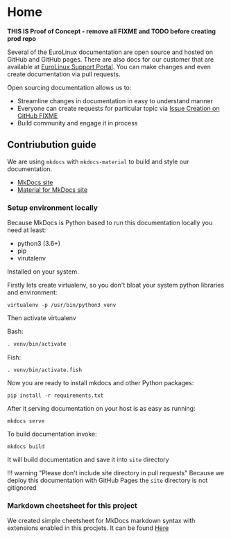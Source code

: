 # Home

**THIS IS Proof of Concept - remove all FIXME and TODO before creating prod repo**

Several of the EuroLinux documentation are open source and hosted on GitHub and
GitHub pages. There are also docs for our customer that are available at
[EuroLinux Support Portal](https://support.euro-linux.com). You can make changes and
even create documentation via pull requests.

Open sourcing documentation allows us to:

- Streamline changes in documentation in easy to understand manner
- Everyone can create requests for particular topic via [Issue Creation on
  GitHub FIXME]()
- Build community and engage it in process

## Contriubution guide

We are using `mkdocs` with `mkdocs-material` to build and style our
documentation.

- [MkDocs site](https://mkdocs.readthedocs.io/en/stable/)
- [Material for MkDocs site](https://squidfunk.github.io/mkdocs-material/)


### Setup environment locally

Because MkDocs is Python based to run this documentation locally you need at
least:

- python3 (3.6+)
- pip
- virutalenv

Installed on your system.


Firstly lets create virtualenv, so you don't bloat your system python
libraries and environment:
```
virtualenv -p /usr/bin/python3 venv
```

Then activate virtualenv

Bash:
```bash
. venv/bin/activate
```

Fish:
```fish
. venv/bin/activate.fish
```

Now you are ready to install mkdocs and other Python packages:
```
pip install -r requirements.txt
```

After it serving documentation on your host is as easy as running:
```
mkdocs serve
```

To build documentation invoke:
```
mkdocs build
```

It will build documentation and save it into `site` directory

!!! warning "Please don't include site directory in pull requests"
    Because we deploy this documentation with GitHub Pages the `site` directory
    is not gitignored


### Markdown cheetsheet for this project
We created simple cheetsheet for MkDocs markdown syntax with extensions enabled
in this procjets. It can be found [Here](HowTo/documentation-markdown.md)

